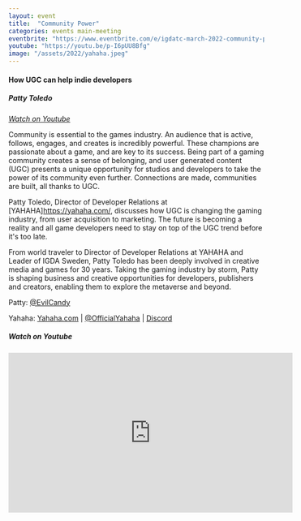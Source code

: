 ```yaml
---
layout: event
title:  "Community Power"
categories: events main-meeting
eventbrite: "https://www.eventbrite.com/e/igdatc-march-2022-community-power-how-ugc-can-help-indie-developers-tickets-267051517277"
youtube: "https://youtu.be/p-I6pUU8Bfg"
image: "/assets/2022/yahaha.jpeg"
---
```


#### How UGC can help indie developers

##### Patty Toledo

_[Watch on Youtube](https://youtu.be/p-I6pUU8Bfg?t=437)_

Community is essential to the games industry. An audience that is active, follows, engages, and creates is incredibly powerful. These champions are passionate about a game, and are key to its success. Being part of a gaming community creates a sense of belonging, and user generated content (UGC) presents a unique opportunity for studios and developers to take the power of its community even further. Connections are made, communities are built, all thanks to UGC.

Patty Toledo, Director of Developer Relations at [YAHAHA]https://yahaha.com/, discusses how UGC is changing the gaming industry, from user acquisition to marketing. The future is becoming a reality and all game developers need to stay on top of the UGC trend before it's too late.

From world traveler to Director of Developer Relations at YAHAHA and Leader of IGDA Sweden, Patty Toledo has been deeply involved in creative media and games for 30 years. Taking the gaming industry by storm, Patty is shaping business and creative opportunities for developers, publishers and creators, enabling them to explore the metaverse and beyond.

Patty: [@EvilCandy](https://twitter.com/evilcandy)

Yahaha: [Yahaha.com](https://yahaha.com/) | [@OfficialYahaha](https://twitter.com/OfficialYahaha) | [Discord](https://discord.gg/vBHXfxAhgZ)

##### _Watch on Youtube_

<iframe width="560" height="315" src="https://www.youtube.com/embed/p-I6pUU8Bfg?start=437" title="YouTube video player" frameborder="0" allow="accelerometer; autoplay; clipboard-write; encrypted-media; gyroscope; picture-in-picture" allowfullscreen></iframe>

